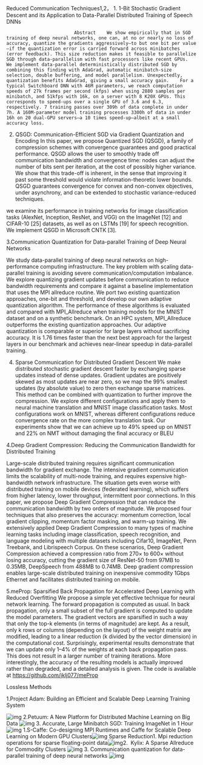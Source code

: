 Reduced Communication Techniques1,2，
	1. 1-Bit Stochastic Gradient Descent and its Application to Data-Parallel Distributed Training of Speech DNNs

                             Abstract    We show empirically that in SGD training of deep neural networks, one can, at no or nearly no loss of accuracy, quantize the gradients aggressively—to but one bit per value—if the quantization error is carried forward across minibatches (error feedback). This size reduction makes it feasible to parallelize SGD through data-parallelism with fast processors like recent GPUs.    We implement data-parallel deterministically distributed SGD by combining this finding with AdaGrad, automatic minibatch-size selection, double buffering, and model parallelism. Unexpectedly, quantization benefits AdaGrad, giving a small accuracy gain.    For a typical Switchboard DNN with 46M parameters, we reach computation speeds of 27k frames per second (kfps) when using 2880 samples per minibatch, and 51kfps with 16k, on a server with 8 K20X GPUs. This corresponds to speed-ups over a single GPU of 3.6 and 6.3, respectively. 7 training passes over 309h of data complete in under 7h. A 160M-parameter model training processes 3300h of data in under 16h on 20 dual-GPU servers—a 10 times speed-up—albeit at a small accuracy loss.


2. QSGD: Communication-Efficient SGD via Gradient Quantization and Encoding
  In this paper, we propose Quantized SGD (QSGD), a family of compression
  schemes with convergence guarantees and good practical performance. QSGD
  allows the user to smoothly trade off communication bandwidth and convergence
  time: nodes can adjust the number of bits sent per iteration, at the cost of possibly
  higher variance. We show that this trade-off is inherent, in the sense that improving
  it past some threshold would violate information-theoretic lower bounds. QSGD
  guarantees convergence for convex and non-convex objectives, under asynchrony,
  and can be extended to stochastic variance-reduced techniques.

we examine its performance in training networks for image classification tasks (AlexNet,
Inception, ResNet, and VGG) on the ImageNet [12] and CIFAR-10 [25] datasets, as well as on
LSTMs [19] for speech recognition. We implement QSGD in Microsoft CNTK [3].


3.Communication Quantization for Data-parallel Training of Deep Neural Networks

We study data-parallel training of deep neural networks on high-performance computing infrastructure. The key problem with scaling data-parallel training is avoiding severe communication/computation imbalance. We explore
quantizing gradient updates before communication to reduce
bandwidth requirements and compare it against a baseline
implementation that uses the MPI allreduce routine. We port
two existing quantization approaches, one-bit and threshold,
and develop our own adaptive quantization algorithm. The
performance of these algorithms is evaluated and compared
with MPI_Allreduce when training models for the MNIST
dataset and on a synthetic benchmark. On an HPC system,
MPI_Allreduce outperforms the existing quantization approaches. Our adaptive quantization is comparable or superior
for large layers without sacrificing accuracy. It is 1.76 times
faster than the next best approach for the largest layers in our
benchmark and achieves near-linear speedup in data-parallel
training.

4. Sparse Communication for Distributed Gradient Descent
  We make distributed stochastic gradient
  descent faster by exchanging sparse updates instead of dense updates. Gradient updates are positively skewed as most
  updates are near zero, so we map the
  99% smallest updates (by absolute value)
  to zero then exchange sparse matrices.
  This method can be combined with quantization to further improve the compression. We explore different configurations and apply them to neural machine
  translation and MNIST image classification tasks. Most configurations work on
  MNIST, whereas different configurations
  reduce convergence rate on the more complex translation task. Our experiments
  show that we can achieve up to 49% speed
  up on MNIST and 22% on NMT without
  damaging the final accuracy or BLEU

4.Deep Gradient Compression: Reducing the Communication Bandwidth for Distributed Training

Large-scale distributed training requires significant communication bandwidth for
gradient exchange. The intensive gradient communication limits the scalability of
multi-node training, and requires expensive high-bandwidth network infrastructure.
The situation gets even worse with distributed training on mobile devices (federated
learning), which suffers from higher latency, lower throughput, intermittent poor
connections. In this paper, we propose Deep Gradient Compression that can reduce
the communication bandwidth by two orders of magnitude. We proposed four
techniques that also preserves the accuracy: momentum correction, local gradient
clipping, momentum factor masking, and warm-up training. We extensively applied
Deep Gradient Compression to many types of machine learning tasks including
image classification, speech recognition, and language modeling with multiple
datasets including Cifar10, ImageNet, Penn Treebank, and Librispeech Corpus. On
these scenarios, Deep Gradient Compression achieved a compression ratio from
270× to 600× without losing accuracy, cutting the gradient size of ResNet-50
from 97MB to 0.35MB, DeepSpeech from 488MB to 0.74MB. Deep gradient
compression enables large-scale distributed training on inexpensive commodity
1Gbps Ethernet and facilitates distributed training on mobile.

5.meProp: Sparsified Back Propagation for Accelerated Deep Learning with Reduced Overfitting
We propose a simple yet effective technique
for neural network learning. The forward
propagation is computed as usual. In back propagation, only a small subset of the full gradient
is computed to update the model parameters.
The gradient vectors are sparsified in such a
way that only the top-k elements (in terms of
magnitude) are kept. As a result, only k rows or
columns (depending on the layout) of the weight
matrix are modified, leading to a linear reduction
(k divided by the vector dimension) in the
computational cost. Surprisingly, experimental
results demonstrate that we can update only
1–4% of the weights at each back propagation
pass. This does not result in a larger number
of training iterations. More interestingly, the
accuracy of the resulting models is actually
improved rather than degraded, and a detailed analysis is given. The code is available at
https://github.com/jklj077/meProp



Lossless Methods

1.Project Adam: Building an Efficient and Scalable Deep Learning Training System

![img](file:///C:/Users/Ezra/AppData/Local/Temp/enhtmlclip/Image(25).png)  2.Petuum: A New Platform for Distributed Machine Learning on Big Data ![img](file:///C:/Users/Ezra/AppData/Local/Temp/enhtmlclip/Image(26).png) 3. Accurate, Large Minibatch SGD: Training ImageNet in 1 Hour![img](file:///C:/Users/Ezra/AppData/Local/Temp/enhtmlclip/Image(27).png) 1.S-Caffe: Co-designing MPI Runtimes and Caffe for Scalable Deep Learning on Modern GPU Clusters![img](file:///C:/Users/Ezra/AppData/Local/Temp/enhtmlclip/Image(28).png) Sparse Reduction1. Mpi reduction operations for sparse floating-point data![img](file:///C:/Users/Ezra/AppData/Local/Temp/enhtmlclip/Image(29).png)2.  Kylix: A Sparse Allreduce for Commodity Clusters ![img](file:///C:/Users/Ezra/AppData/Local/Temp/enhtmlclip/Image(30).png) 3. Communication quantization for data-parallel training of deep neural networks ![img](file:///C:/Users/Ezra/AppData/Local/Temp/enhtmlclip/Image(31).png)           